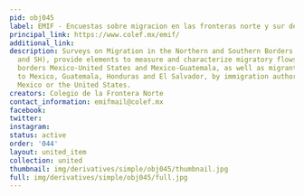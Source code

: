 ```yaml
---
pid: obj045
label: EMIF - Encuestas sobre migracion en las fronteras norte y sur de Mexico
principal_link: https://www.colef.mx/emif/
additional_link: 
description: Surveys on Migration in the Northern and Southern Borders of Mexico (NH
  and SH), provide elements to measure and characterize migratory flows across the
  borders Mexico-United States and Mexico-Guatemala, as well as migrants returned
  to Mexico, Guatemala, Honduras and El Salvador, by immigration authorities from
  Mexico or the United States.
creators: Colegio de la Frontera Norte
contact_information: emifmail@colef.mx
facebook: 
twitter: 
instagram: 
status: active
order: '044'
layout: united_item
collection: united
thumbnail: img/derivatives/simple/obj045/thumbnail.jpg
full: img/derivatives/simple/obj045/full.jpg
---
```

